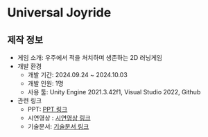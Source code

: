 # Universal Joyride

## 제작 정보
- 게임 소개: 우주에서 적을 처치하며 생존하는 2D 러닝게임
- 개발 환경
  - 개발 기간: 2024.09.24 ~ 2024.10.03
  - 개발 인원: 1명
  - 사용 툴: Unity Engine 2021.3.42f1, Visual Studio 2022, Github
- 관련 링크
  - PPT: [PPT 링크]()
  - 시연영상 : [시연영상 링크]()
  - 기술문서: [기술문서 링크](https://docs.google.com/document/d/1-fCkiylGtIAMpfPs1U5GKAYWslB65D8Oaob8lAkf0Rg/edit?tab=t.0)
